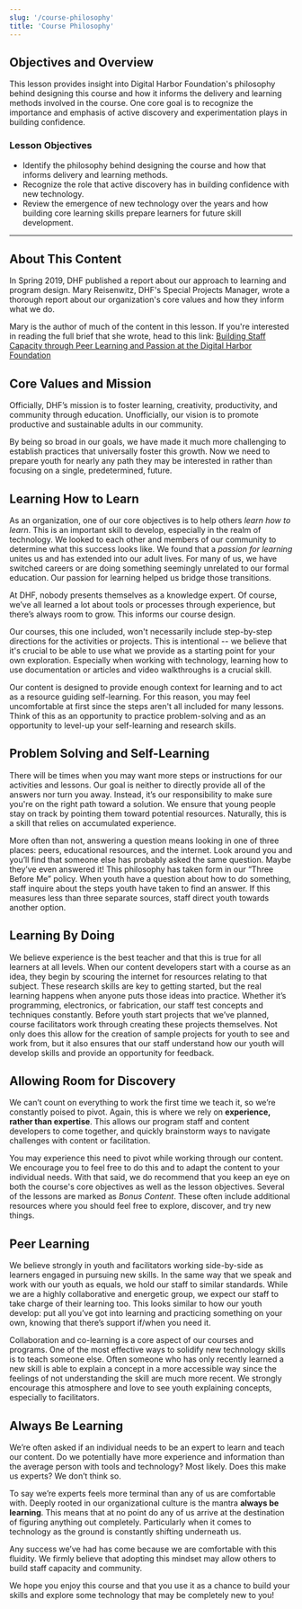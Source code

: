 ```yaml
---
slug: '/course-philosophy'
title: 'Course Philosophy'
---
```


## Objectives and Overview

This lesson provides insight into Digital Harbor Foundation's philosophy behind designing this course and how it informs the delivery and learning methods involved in the course. One core goal is to recognize the importance and emphasis of active discovery and experimentation plays in building confidence.

### Lesson Objectives

- Identify the philosophy behind designing the course and how that informs delivery and learning methods.
- Recognize the role that active discovery has in building confidence with new technology.
- Review the emergence of new technology over the years and how building core learning skills prepare learners for future skill development.

---

## About This Content

In Spring 2019, DHF published a report about our approach to learning and program design. Mary Reisenwitz, DHF's Special Projects Manager, wrote a thorough report about our organization's core values and how they inform what we do.

Mary is the author of much of the content in this lesson. If you're interested in reading the full brief that she wrote, head to this link: [Building Staff Capacity through Peer Learning and Passion at the Digital Harbor Foundation](https://digitallearningpractices.org/resource/building-staff-capacity-through-peer-learning-and-passion-at-the-digital-harbor-foundation/)

## Core Values and Mission

Officially, DHF’s mission is to foster learning, creativity, productivity, and community through education. Unofficially, our vision is to promote productive and sustainable adults in our community.

By being so broad in our goals, we have made it much more challenging to establish practices that universally foster this growth. Now we need to prepare youth for nearly any path they may be interested in rather than focusing on a single, predetermined, future.

## Learning How to Learn

As an organization, one of our core objectives is to help others _learn how to learn_. This is an important skill to develop, especially in the realm of technology. We looked to each other and members of our community to determine what this success looks like. We found that a _passion for learning_ unites us and has extended into our adult lives. For many of us, we have switched careers or are doing something seemingly unrelated to our formal education. Our passion for learning helped us bridge those transitions.

At DHF, nobody presents themselves as a knowledge expert. Of course, we’ve all learned a lot about tools or processes through experience, but there’s always room to grow. This informs our course design.

Our courses, this one included, won't necessarily include step-by-step directions for the activities or projects. This is intentional -- we believe that it's crucial to be able to use what we provide as a starting point for your own exploration. Especially when working with technology, learning how to use documentation or articles and video walkthroughs is a crucial skill.

Our content is designed to provide enough context for learning and to act as a resource guiding self-learning. For this reason, you may feel uncomfortable at first since the steps aren't all included for many lessons. Think of this as an opportunity to practice problem-solving and as an opportunity to level-up your self-learning and research skills.

## Problem Solving and Self-Learning

There will be times when you may want more steps or instructions for our activities and lessons. Our goal is neither to directly provide all of the answers nor turn you away. Instead, it’s our responsibility to make sure you're on the right path toward a solution. We ensure that young people stay on track by pointing them toward potential resources. Naturally, this is a skill that relies on accumulated experience.

More often than not, answering a question means looking in one of three places: peers, educational resources, and the internet. Look around you and you’ll find that someone else has probably asked the same question. Maybe they’ve even answered it! This philosophy has taken form in our “Three Before Me” policy. When youth have a question about how to do something, staff inquire about the steps youth have taken to find an answer. If this measures less than three separate sources, staff direct youth towards another option.

## Learning By Doing

We believe experience is the best teacher and that this is true for all learners at all levels. When our content developers start with a course as an idea, they begin by scouring the internet for resources relating to that subject. These research skills are key to getting started, but the real learning happens when anyone puts those ideas into practice. Whether it’s programming, electronics, or fabrication, our staff test concepts and techniques constantly. Before youth start projects that we’ve planned, course facilitators work through creating these projects themselves. Not only does this allow for the creation of sample projects for youth to see and work from, but it also ensures that our staff understand how our youth will develop skills and provide an opportunity for feedback.

## Allowing Room for Discovery

We can’t count on everything to work the first time we teach it, so we’re constantly poised to pivot. Again, this is where we rely on **experience, rather than expertise**. This allows our program staff and content developers to come together, and quickly brainstorm ways to navigate challenges with content or facilitation.

You may experience this need to pivot while working through our content. We encourage you to feel free to do this and to adapt the content to your individual needs. With that said, we do recommend that you keep an eye on both the course's core objectives as well as the lesson objectives. Several of the lessons are marked as _Bonus Content_. These often include additional resources where you should feel free to explore, discover, and try new things.

## Peer Learning

We believe strongly in youth and facilitators working side-by-side as learners engaged in pursuing new skills. In the same way that we speak and work with our youth as equals, we hold our staff to similar standards. While we are a highly collaborative and energetic group, we expect our staff to take charge of their learning too. This looks similar to how our youth develop: put all you’ve got into learning and practicing something on your own, knowing that there’s support if/when you need it.

Collaboration and co-learning is a core aspect of our courses and programs. One of the most effective ways to solidify new technology skills is to teach someone else. Often someone who has only recently learned a new skill is able to explain a concept in a more accessible way since the feelings of not understanding the skill are much more recent. We strongly encourage this atmosphere and love to see youth explaining concepts, especially to facilitators.

## Always Be Learning

We’re often asked if an individual needs to be an expert to learn and teach our content. Do we potentially have more experience and information than the average person with tools and technology? Most likely. Does this make us experts? We don’t think so.

To say we’re experts feels more terminal than any of us are comfortable with. Deeply rooted in our organizational culture is the mantra **always be learning**. This means that at no point do any of us arrive at the destination of figuring anything out completely. Particularly when it comes to technology as the ground is constantly shifting underneath us.

Any success we’ve had has come because we are comfortable with this fluidity. We firmly believe that adopting this mindset may allow others to build staff capacity and community.

We hope you enjoy this course and that you use it as a chance to build your skills and explore some technology that may be completely new to you!
